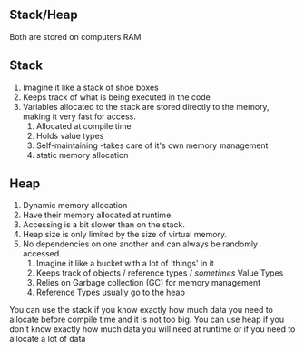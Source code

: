 ## Stack/Heap
Both are stored on computers RAM

## Stack
1. Imagine it like a stack of shoe boxes
1. Keeps track of what is being executed in the code
1. Variables allocated to the stack are stored directly to the memory, making it very fast for access.
   1. Allocated at compile time
   1. Holds value types
   1. Self-maintaining -takes care of it's own memory management
   1. static memory allocation

## Heap
1. Dynamic memory allocation
1. Have their memory allocated at runtime.
1. Accessing is a bit slower than on the stack.
1. Heap size is only limited by the size of virtual memory.
1. No dependencies on one another and can always be randomly accessed.
   1. Imagine it like a bucket with a lot of 'things' in it
   1. Keeps track of objects / reference types / *sometimes* Value Types
   1. Relies on Garbage collection (GC) for memory management
   1. Reference Types usually go to the heap

You can use the stack if you know exactly how much data you need to allocate before compile time and it is not too big. You can use heap if you don't know exactly how much data you will need at runtime or if you need to allocate a lot of data
